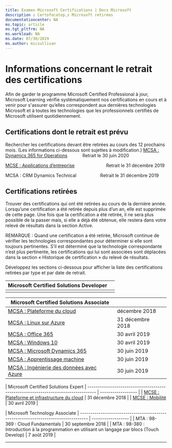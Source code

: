 ```yaml
---
title: Examen Microsoft Certifications | Docs Microsoft
description : Certofocatop,s Microsoft retirées
documentationcenter: NA
ms.topic: article
ms.tgt_pltfrm: NA
ms.workload: NA
ms.date: 07/30/2019
ms.author: micsullivan
---
```

# Informations concernant le retrait des certifications

Afin de garder le programme Microsoft Certified Professional à jour, Microsoft Learning vérifie systématiquement nos certifications en cours et à venir pour s'assurer qu’elles correspondent aux dernières technologies Microsoft et à toutes les technologies que les professionnels certifiés de Microsoft utilisent quotidiennement.

## Certifications dont le retrait est prévu

Rechercher les certifications devant être retirées au cours des 12 prochains mois. (Les informations ci-dessous sont sujettes à modification.) 
[MCSA : Dynamics 365 for Operations](https://www.microsoft.com/fr-fr/learning/mcsa-microsoft-dynamics-365-for-operations.aspx)&nbsp;&nbsp;&nbsp;&nbsp;&nbsp;&nbsp;&nbsp;&nbsp;&nbsp;&nbsp;&nbsp;&nbsp;Retrait le 30 juin 2020  

[MCSE : Applications d’entreprise](https://www.microsoft.com/fr-fr/learning/mcse-business-applications.aspx)&nbsp;&nbsp;&nbsp;&nbsp;&nbsp;&nbsp;&nbsp;&nbsp;&nbsp;&nbsp;&nbsp;&nbsp;&nbsp;&nbsp;&nbsp;&nbsp;&nbsp;&nbsp;&nbsp;&nbsp;&nbsp;&nbsp;&nbsp;&nbsp; Retrait le 31 décembre 2019  

MCSA : CRM Dynamics Technical&nbsp;&nbsp;&nbsp;&nbsp;&nbsp;&nbsp;&nbsp;&nbsp;&nbsp;&nbsp;&nbsp;&nbsp;&nbsp;&nbsp;&nbsp;&nbsp;&nbsp;&nbsp; Retrait le 31 décembre 2019  

## Certifications retirées

Trouver des certifications qui ont été retirées au cours de la dernière année. Lorsqu’une certification a été retirée depuis plus d’un an, elle est supprimée de cette page. Une fois que la certification a été retirée, il ne sera plus possible de la passer mais, si elle a déjà été obtenue, elle restera dans votre relevé de résultats dans la section Active.

REMARQUE : Quand une certification a été retirée, Microsoft continue de vérifier les technologies correspondantes pour déterminer si elle sont toujours pertinentes. S’il est déterminé que la technologie correspondante n’est plus pertinente, les certifications qui lui sont associées sont déplacées dans la section « Historique de certification » du relevé de résultats.

Développez les sections ci-dessous pour afficher la liste des certifications retirées par type et par date de retrait.

| Microsoft Certified Solutions Developer                      |          |
| ---------------------------------------------------------------------------------- | ------------------ |
|                                                                                    |                    |

| Microsoft Certified Solutions Associate                      |          |
| ---------------------------------------------------------------------------------- | ------------------ |
| [MCSA : Plateforme du cloud](https://www.microsoft.com/fr-fr/learning/mcsa-cloud-platform-certification.aspx)           | décembre 2018 |
| [MCSA : Linux sur Azure](https://www.microsoft.com/fr-fr/learning/mcsa-linux-azure-certification.aspx)            | 31 décembre 2018 |
| [MCSA : Office 365](https://www.microsoft.com/fr-fr/learning/mcsa-office365-certification.aspx)               | 30 avril 2019   |
| [MCSA : Windows 10](https://www.microsoft.com/fr-fr/learning/mcsa-windows-10-certifications.aspx)              | 30 avril 2019   |
| [MCSA : Microsoft Dynamics 365](https://www.microsoft.com/fr-fr/learning/mcsa-microsoft-dynamics-365.aspx)     | 30 juin 2019  |
| [MCSA : Apprentissage machine](https://www.microsoft.com/fr-fr/learning/mcsa-machine-learning.aspx)                | 30 juin 2019   |
| [MCSA : Ingénierie des données avec Azure](https://www.microsoft.com/fr-fr/learning/mcsa-data-engineering-with-azure.aspx)     | 30 juin 2019   |

| Microsoft Certified Solutions Expert
| ---------------------------------------------------------------------------------- | ------------------ |
| [MCSE : Plateforme et infrastructure du cloud](https://www.microsoft.com/fr-fr/learning/mcse-cloud-platform-infrastructure.aspx) | 31 décembre 2018 |
| [MCSE : Mobilité](https://www.microsoft.com/fr-fr/learning/mcse-mobility-certification.aspx)                 | 30 avril 2019   |

| Microsoft Technology Associate
| ---------------------------------------------------------------------------------- | ------------------ |
| MTA : 98-369 : Cloud Fundamentals                                               | 30 septembre 2018 |
| MTA : 98-380 : Introduction à la programmation en utilisant un langage par blocs (Touch Develop)                    | 7 août 2019   |
___
